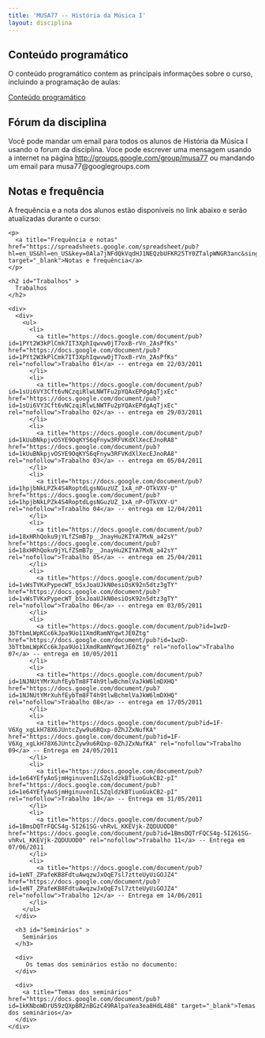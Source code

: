 ```yaml
---
title: 'MUSA77 -- História da Música I'
layout: disciplina
---
```


## Conteúdo programático

<div>
  <p>
    O conteúdo programático contem as principais informações sobre o curso, incluindo a programação de aulas:
  </p>
  
  <p>
    <a title="Conteúdo programático" href="https://docs.google.com/document/pub?id=1QjBPaSrrXiUqxlwsd6g5lMRVVb07Y64qN3OlxhKzhTs" target="_blank">Conteúdo programático</a>
  </p>
  
  <h2 id="Fórum_da_disciplina" >
    Fórum da disciplina
  </h2>
  
  <p>
    Você pode mandar um email para todos os alunos de História da Música I usando o forum da disciplina. Voce pode escrever uma mensagem usando a internet na página <a title="Lista de História I" href="http://groups.google.com/group/musa77" rel="nofollow" target="_blank">http://groups.google.com/group/musa77</a> ou mandando um email para musa77@googlegroups.com
  </p>
  
  <h2 id="Notas_e_frequência" >
    Notas e frequência
  </h2>
  
  <div>
    <p>
      A frequência e a nota dos alunos estão disponíveis no link abaixo e serão atualizadas durante o curso:
    </p>
    
    <p>
      <a title="Frequência e notas" href="https://spreadsheets.google.com/spreadsheet/pub?hl=en_US&hl=en_US&key=0Ala7jNFdQkVqdHJ1NEQzbUFKR25TY0ZTalpWNGR3anc&single=true&gid=3&range=B2%3AAS32&output=html" target="_blank">Notas e frequência</a>
    </p>
    
    <h2 id="Trabalhos" >
      Trabalhos
    </h2>
    
    <div>
      <div>
        <ul>
          <li>
            <a title="https://docs.google.com/document/pub?id=1PYt2W3kPlCmk7IT3XphIqwvw0jT7oxB-rVn_2AsPfKs" href="https://docs.google.com/document/pub?id=1PYt2W3kPlCmk7IT3XphIqwvw0jT7oxB-rVn_2AsPfKs" rel="nofollow">Trabalho 01</a> -- entrega em 22/03/2011
          </li>
          <li>
            <a title="https://docs.google.com/document/pub?id=1sUi6VY3Cft6vNCzqiRlwLNWTFu2pYQAxEPdgAqTjxEc" href="https://docs.google.com/document/pub?id=1sUi6VY3Cft6vNCzqiRlwLNWTFu2pYQAxEPdgAqTjxEc" rel="nofollow">Trabalho 02</a> -- entrega em 29/03/2011
          </li>
          <li>
            <a title="https://docs.google.com/document/pub?id=1kUuBNkpjvOSYE9OqKYS6qFnyw3RFVKdXlXecEJnoRA8" href="https://docs.google.com/document/pub?id=1kUuBNkpjvOSYE9OqKYS6qFnyw3RFVKdXlXecEJnoRA8" rel="nofollow">Trabalho 03</a> -- entrega em 05/04/2011
          </li>
          <li>
            <a title="https://docs.google.com/document/pub?id=1hpjbNkLPZk4S4RoptdLgsNGuzUZ_1xA_nP-OTkVXV-U" href="https://docs.google.com/document/pub?id=1hpjbNkLPZk4S4RoptdLgsNGuzUZ_1xA_nP-OTkVXV-U" rel="nofollow">Trabalho 04</a> -- entrega em 12/04/2011
          </li>
          <li>
            <a title="https://docs.google.com/document/pub?id=18xHRhQoku9jYLfZSmB7p__JnayHu2KIYA7MxN_a42sY" href="https://docs.google.com/document/pub?id=18xHRhQoku9jYLfZSmB7p__JnayHu2KIYA7MxN_a42sY" rel="nofollow">Trabalho 05</a> -- entrega em 25/04/2011
          </li>
          <li>
            <a title="https://docs.google.com/document/pub?id=1vWsTVKxPypecWT_bSxJoaUJkN0esiOsK92n5dtz3gTY" href="https://docs.google.com/document/pub?id=1vWsTVKxPypecWT_bSxJoaUJkN0esiOsK92n5dtz3gTY" rel="nofollow">Trabalho 06</a> -- entrega em 03/05/2011
          </li>
          <li>
            <a title="https://docs.google.com/document/pub?id=1wzD-3bTtbmLWpKCc6kJpa9Uo11XmdRamNYqwtJE0Ztg" href="https://docs.google.com/document/pub?id=1wzD-3bTtbmLWpKCc6kJpa9Uo11XmdRamNYqwtJE0Ztg" rel="nofollow">Trabalho 07</a> -- entrega em 10/05/2011
          </li>
          <li>
            <a title="https://docs.google.com/document/pub?id=1NJNUtYMrXuhfEybTm8FT4h9tlwBchmlVaJkW6lmDXHQ" href="https://docs.google.com/document/pub?id=1NJNUtYMrXuhfEybTm8FT4h9tlwBchmlVaJkW6lmDXHQ" rel="nofollow">Trabalho 08</a> -- entrega em 17/05/2011
          </li>
          <li>
            <a title="https://docs.google.com/document/pub?id=1F-V6Xg_xgLkH78X6JUntcZyw9u6RQxp-0ZhJZxNufKA" href="https://docs.google.com/document/pub?id=1F-V6Xg_xgLkH78X6JUntcZyw9u6RQxp-0ZhJZxNufKA" rel="nofollow">Trabalho 09</a> -- Entrega em 24/05/2011
          </li>
          <li>
            <a title="https://docs.google.com/document/pub?id=1e64YEfyAoSjmHginuvenILSZqldzkBTiuoGukCB2-pI" href="https://docs.google.com/document/pub?id=1e64YEfyAoSjmHginuvenILSZqldzkBTiuoGukCB2-pI" rel="nofollow">Trabalho 10</a> -- Entrega em 31/05/2011
          </li>
          <li>
            <a title="https://docs.google.com/document/pub?id=1BmsDQTrFQCS4g-5I261SG-vhRvL_KKEVjk-ZQDUUOD0" href="https://docs.google.com/document/pub?id=1BmsDQTrFQCS4g-5I261SG-vhRvL_KKEVjk-ZQDUUOD0" rel="nofollow">Trabalho 11</a> -- Entrega em 07/06/2011
          </li>
          <li>
            <a title="https://docs.google.com/document/pub?id=1eNT_ZPafeKB8FdtuAwqzwJxOqE7sl7ztteUyUiGOJZ4" href="https://docs.google.com/document/pub?id=1eNT_ZPafeKB8FdtuAwqzwJxOqE7sl7ztteUyUiGOJZ4" rel="nofollow">Trabalho 12</a> -- Entrega em 14/06/2011
          </li>
        </ul>
      </div>
      
      <h3 id="Seminários" >
        Seminários
      </h3>
      
      <div>
         Os temas dos seminários estão no documento:
      </div>
      
      <div>
        <a title="Temas dos seminários" href="https://docs.google.com/document/pub?id=1kKNboWDrU59zQXpBR2nBGzC49RAlpaYea3ea8HdL488" target="_blank">Temas dos seminários</a>
      </div>
    </div>
  </div>
</div>